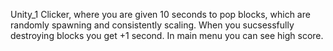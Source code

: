 Unity_1
Clicker, where you are given 10 seconds to pop blocks, which are randomly spawning and consistently scaling. When you sucsessfully destroying blocks you get +1 second. In main menu you can see high score.
